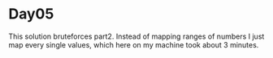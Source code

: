 # Day05

This solution bruteforces part2. Instead of mapping ranges of numbers I just
map every single values, which here on my machine took about 3 minutes.

